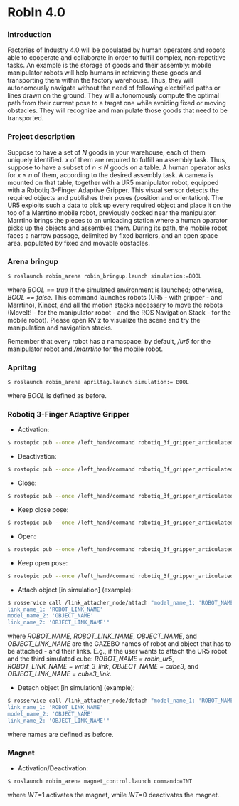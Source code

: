 
# RobIn 4.0

### Introduction

Factories of Industry 4.0 will be populated by human operators and robots able to cooperate and collaborate in order to fulfill complex, non-repetitive tasks. An example is the storage of goods and their assembly: mobile manipulator robots will help humans in retrieving these goods and transporting them within the factory warehouse. Thus, they will autonomously navigate without the need of following electrified paths or lines drawn on the ground. They will autonomously compute the optimal path from their current pose to a target one while avoiding fixed or moving obstacles. They will recognize and manipulate those goods that need to be transported.

### Project description 

Suppose to have a set of *N* goods in your warehouse, each of them uniquely identified. *x* of them are required to fulfill an assembly task. Thus, suppose to have a subset of *n ≤ N* goods on a table. A human operator asks for *x ≤ n* of them, according to the desired assembly task. A camera is mounted on that table, together with a UR5 manipulator robot, equipped with a Robotiq 3-Finger Adaptive Gripper. This visual sensor detects the required objects and publishes their poses (position and orientation). The UR5 exploits such a data to pick up every required object and place it on the top of a Marrtino mobile robot, previously docked near the manipulator. Marrtino brings the pieces to an unloading station where a human oparator picks up the objects and assembles them. During its path, the mobile robot faces a narrow passage, delimited by fixed barriers, and an open space area, populated by fixed and movable obstacles.  


### Arena bringup

```sh
$ roslaunch robin_arena robin_bringup.launch simulation:=BOOL
```
where *BOOL == true* if the simulated environment is launched; otherwise, *BOOL == false*. This command launches robots (UR5 - with gripper - and Marrtino), Kinect, and all the motion stacks necessary to move the robots (MoveIt! - for the manipulator robot - and the ROS Navigation Stack - for the mobile robot). Please open RViz to visualize the scene and try the manipulation and navigation stacks. 

Remember that every robot has a namaspace: by default, */ur5* for the manipulator robot and */marrtino* for the mobile robot.

### Apriltag


```sh
$ roslaunch robin_arena apriltag.launch simulation:= BOOL
```
where *BOOL* is defined as before.

### Robotiq 3-Finger Adaptive Gripper


- Activation:

```sh
$ rostopic pub --once /left_hand/command robotiq_3f_gripper_articulated_msgs/Robotiq3FGripperRobotOutput "{rACT: 1, rMOD: 0, rGTO: 0, rATR: 0, rGLV: 0, rICF: 0, rICS: 0, rPRA: 0, rSPA: 0, rFRA: 0, rPRB: 0, rSPB: 0, rFRB: 0, rPRC: 0, rSPC: 0, rFRC: 0, rPRS: 0, rSPS: 0, rFRS: 0}"
```

- Deactivation:

```sh
$ rostopic pub --once /left_hand/command robotiq_3f_gripper_articulated_msgs/Robotiq3FGripperRobotOutput "{rACT: 0, rMOD: 0, rGTO: 0, rATR: 0, rGLV: 0, rICF: 0, rICS: 0, rPRA: 0, rSPA: 0, rFRA: 0, rPRB: 0, rSPB: 0, rFRB: 0, rPRC: 0, rSPC: 0, rFRC: 0, rPRS: 0, rSPS: 0, rFRS: 0}"
```

- Close:

```sh
$ rostopic pub --once /left_hand/command robotiq_3f_gripper_articulated_msgs/Robotiq3FGripperRobotOutput "{rACT: 1, rMOD: 0, rGTO: 1, rATR: 0, rGLV: 0, rICF: 0, rICS: 0, rPRA: 250, rSPA: 200, rFRA: 200, rPRB: 0, rSPB: 0, rFRB: 0, rPRC: 0, rSPC: 0, rFRC: 0, rPRS: 0, rSPS: 0, rFRS: 0}"
```

- Keep close pose:

```sh
$ rostopic pub --once /left_hand/command robotiq_3f_gripper_articulated_msgs/Robotiq3FGripperRobotOutput "{rACT: 1, rMOD: 0, rGTO: 0, rATR: 0, rGLV: 0, rICF: 0, rICS: 0, rPRA: 0, rSPA: 0, rFRA: 0, rPRB: 0, rSPB: 0, rFRB: 0, rPRC: 0, rSPC: 0, rFRC: 0, rPRS: 0, rSPS: 0, rFRS: 0}"
```
 
- Open:

```sh
$ rostopic pub --once /left_hand/command robotiq_3f_gripper_articulated_msgs/Robotiq3FGripperRobotOutput "{rACT: 1, rMOD: 0, rGTO: 1, rATR: 0, rGLV: 0, rICF: 0, rICS: 0, rPRA: 0, rSPA: 200, rFRA: 0, rPRB: 0, rSPB: 0, rFRB: 0, rPRC: 0, rSPC: 0, rFRC: 0, rPRS: 0, rSPS: 0, rFRS: 0}"
```

- Keep open pose:

```sh
$ rostopic pub --once /left_hand/command robotiq_3f_gripper_articulated_msgs/Robotiq3FGripperRobotOutput "{rACT: 1, rMOD: 0, rGTO: 0, rATR: 0, rGLV: 0, rICF: 0, rICS: 0, rPRA: 250, rSPA: 0, rFRA: 200, rPRB: 0, rSPB: 0, rFRB: 0, rPRC: 0, rSPC: 0, rFRC: 0, rPRS: 0, rSPS: 0, rFRS: 0}"
```

- Attach object [in simulation] (example):

```sh
$ rosservice call /link_attacher_node/attach "model_name_1: 'ROBOT_NAME'
link_name_1: 'ROBOT_LINK_NAME'
model_name_2: 'OBJECT_NAME'
link_name_2: 'OBJECT_LINK_NAME'"
```

where *ROBOT_NAME*, *ROBOT_LINK_NAME*, *OBJECT_NAME*, and *OBJECT_LINK_NAME* are the GAZEBO names of robot and object that has to be attached - and their links. E.g., if the user wants to attach the UR5 robot and the third simulated cube: *ROBOT_NAME = robin_ur5*, *ROBOT_LINK_NAME = wrist_3_link*, *OBJECT_NAME = cube3*, and *OBJECT_LINK_NAME = cube3_link*. 

- Detach object [in simulation] (example):

```sh
$ rosservice call /link_attacher_node/detach "model_name_1: 'ROBOT_NAME'
link_name_1: 'ROBOT_LINK_NAME'
model_name_2: 'OBJECT_NAME'
link_name_2: 'OBJECT_LINK_NAME'"
```
where names are defined as before.

### Magnet

- Activation/Deactivation:

```sh
$ roslaunch robin_arena magnet_control.launch command:=INT
```

where *INT*=1 activates the magnet, while *INT*=0 deactivates the magnet.
